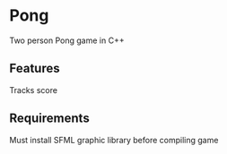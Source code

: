 # Pong
Two person Pong game in C++

## Features
Tracks score

## Requirements
Must install SFML graphic library before compiling game
